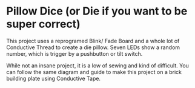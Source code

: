 # Pillow Dice (or Die if you want to be super correct)

This project uses a reprogramed Blink/ Fade Board and a whole lot of Conductive Thread to create a die pillow.  Seven LEDs show a random number, which is trigger by a pushbutton or tilt switch.

While not an insane project, it is a low of sewing and kind of difficult.  You can follow the same diagram and guide to make this project on a brick building plate using Conductive Tape.
